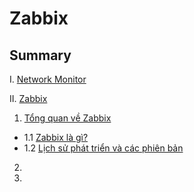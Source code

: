 <h1> Zabbix </h1>

<h2>Summary</h2>

I. [Network Monitor](Network-Monitor/Network-monitor.md)

II. [Zabbix](Zabbix)

1. [Tổng quan về Zabbix](Zabbix/Overview/Info.md)
- 1.1 [Zabbix là gì?](Zabbix/Overview/Info.md#1-zabbix-là-gì)
- 1.2 [Lịch sử phát triển và các phiên bản](Zabbix/Overview/Info.md#2-lịch-sử-phát-triển-và-các-phiên-bản)
2. 
3. 
